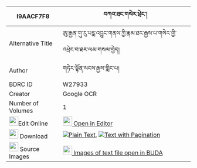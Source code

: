 |I9AACF7F8|བཀའ་ཐང་གསེར་ཕྲེང་། 
| --- | --- 
|Alternative Title |ཨུ་རྒྱན་གུ་རུ་པདྨ་འབྱུང་གནས་ཀྱི་རྣམ་ཐར་རྒྱས་པ་གསེར་གྱི་འཕྲེང་བ་ཐར་ལམ་གསལ་བྱེད།
|Author| གཏེར་སྟོན་སངས་རྒྱས་གླིང་པ།
|BDRC ID | W27933
|Creator | Google OCR
|Number of Volumes| 1
|<img width="25" src="https://img.icons8.com/color/25/000000/edit-property.png">Edit Online| [<img width="25" src="https://avatars.githubusercontent.com/u/45091458?s=200&v=4"> Open in Editor](http://editor.openpecha.org/I9AACF7F8)
|<img width="25" src="https://img.icons8.com/fluent/48/000000/download-2.png"/>  Download | [![](https://img.icons8.com/color/20/000000/txt.png)Plain Text](https://github.com/Openpecha/I9AACF7F8/releases/download/v1/ka_tang_ser_treng_plain_I9AACF7F8.zip), [![](https://img.icons8.com/color/20/000000/txt.png)Text with Pagination](https://github.com/Openpecha/I9AACF7F8/releases/download/v1/ka_tang_ser_treng_pages_I9AACF7F8.zip)
|<img width="25" src="https://img.icons8.com/plasticine/100/000000/pictures-folder.png"/>  Source Images | [<img width="25" src="https://library.bdrc.io/icons/BUDA-small.svg"> Images of text file open in BUDA](https://library.bdrc.io/show/bdr:W27933)